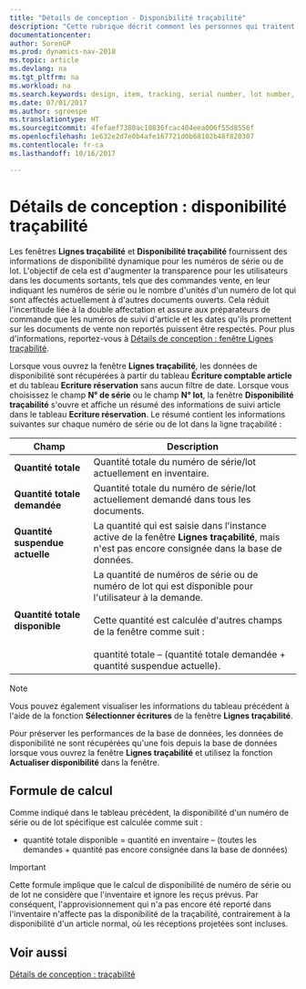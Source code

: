 ```yaml
---
title: "Détails de conception - Disponibilité traçabilité"
description: "Cette rubrique décrit comment les personnes qui traitent les commandes peuvent se baser sur la disponibilité des numéros de série ou de lot."
documentationcenter: 
author: SorenGP
ms.prod: dynamics-nav-2018
ms.topic: article
ms.devlang: na
ms.tgt_pltfrm: na
ms.workload: na
ms.search.keywords: design, item, tracking, serial number, lot number, outbound documents
ms.date: 07/01/2017
ms.author: sgroespe
ms.translationtype: HT
ms.sourcegitcommit: 4fefaef7380ac10836fcac404eea006f55d8556f
ms.openlocfilehash: 1e632e2d7e0b4afe167721d0b68102b48f820307
ms.contentlocale: fr-ca
ms.lasthandoff: 10/16/2017

---
```

# <a name="design-details-item-tracking-availability"></a>Détails de conception : disponibilité traçabilité
Les fenêtres **Lignes traçabilité** et **Disponibilité traçabilité** fournissent des informations de disponibilité dynamique pour les numéros de série ou de lot. L'objectif de cela est d'augmenter la transparence pour les utilisateurs dans les documents sortants, tels que des commandes vente, en leur indiquant les numéros de série ou le nombre d'unités d'un numéro de lot qui sont affectés actuellement à d'autres documents ouverts. Cela réduit l'incertitude liée à la double affectation et assure aux préparateurs de commande que les numéros de suivi d'article et les dates qu'ils promettent sur les documents de vente non reportés puissent être respectés. Pour plus d'informations, reportez\-vous à [Détails de conception : fenêtre Lignes traçabilité](design-details-item-tracking-lines-window.md).  
  
Lorsque vous ouvrez la fenêtre **Lignes traçabilité**, les données de disponibilité sont récupérées à partir du tableau **Écriture comptable article** et du tableau **Ecriture réservation** sans aucun filtre de date. Lorsque vous choisissez le champ **N° de série** ou le champ **N° lot**, la fenêtre **Disponibilité traçabilité** s'ouvre et affiche un résumé des informations de suivi article dans le tableau **Ecriture réservation**. Le résumé contient les informations suivantes sur chaque numéro de série ou de lot dans la ligne traçabilité :  
  
|Champ|Description|  
|---------------------------------|---------------------------------------|  
|**Quantité totale**|Quantité totale du numéro de série/lot actuellement en inventaire.|  
|**Quantité totale demandée**|Quantité totale du numéro de série/lot actuellement demandé dans tous les documents.|  
|**Quantité suspendue actuelle**|La quantité qui est saisie dans l'instance active de la fenêtre **Lignes traçabilité**, mais n'est pas encore consignée dans la base de données.|  
|**Quantité totale disponible**|La quantité de numéros de série ou de numéro de lot qui est disponible pour l'utilisateur à la demande.<br /><br /> Cette quantité est calculée d'autres champs de la fenêtre comme suit :<br /><br /> quantité totale – (quantité totale demandée + quantité suspendue actuelle).|  
  
> [!NOTE]  
>  Vous pouvez également visualiser les informations du tableau précédent à l'aide de la fonction **Sélectionner écritures** de la fenêtre **Lignes traçabilité**.  
  
Pour préserver les performances de la base de données, les données de disponibilité ne sont récupérées qu'une fois depuis la base de données lorsque vous ouvrez la fenêtre **Lignes traçabilité** et utilisez la fonction **Actualiser disponibilité** dans la fenêtre.  
  
## <a name="calculation-formula"></a>Formule de calcul  
Comme indiqué dans le tableau précédent, la disponibilité d'un numéro de série ou de lot spécifique est calculée comme suit :  
  
* quantité totale disponible = quantité en inventaire – (toutes les demandes + quantité pas encore consignée dans la base de données)  
  
> [!IMPORTANT]  
>  Cette formule implique que le calcul de disponibilité de numéro de série ou de lot ne considère que l'inventaire et ignore les reçus prévus. Par conséquent, l'approvisionnement qui n'a pas encore été reporté dans l'inventaire n'affecte pas la disponibilité de la traçabilité, contrairement à la disponibilité d'un article normal, où les réceptions projetées sont incluses.  
  
## <a name="see-also"></a>Voir aussi  
[Détails de conception : traçabilité](design-details-item-tracking.md)
